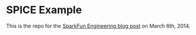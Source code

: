 # SPICE Example

This is the repo for the [SparkFun Engineering blog post](https://www.sparkfun.com/news/1416) on March 6th, 2014.
